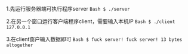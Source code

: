 1.先运行服务器端可执行程序server
    ```Bash
    $ ./server
    ```

2.在另一个窗口运行客户端程序client，需要输入本机IP
    ```Bash
    $ ./client 127.0.0.1
    ```

3.在client窗户输入数据即可
    ```Bash
    $ fuck server!
    fuck server!
    13 bytes altogether
    ```
